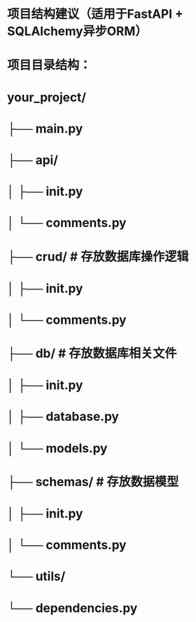 # 项目结构建议（适用于FastAPI + SQLAlchemy异步ORM）

# 项目目录结构：
#
# your_project/
# ├── main.py
# ├── api/
# │   ├── __init__.py
# │   └── comments.py
# ├── crud/       # 存放数据库操作逻辑
# │   ├── __init__.py
# │   └── comments.py
# ├── db/         # 存放数据库相关文件
# │   ├── __init__.py
# │   ├── database.py
# │   └── models.py
# ├── schemas/    # 存放数据模型
# │   ├── __init__.py
# │   └── comments.py
# └── utils/
#     └── dependencies.py
